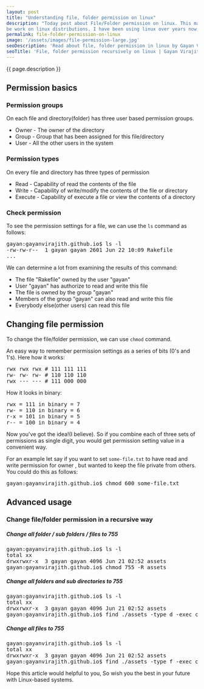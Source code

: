 ```yaml
---
layout: post
title: "Understanding file, folder permission on linux"
description: "Today post about File/Folder permission on linux. This may be helpful for newbies who likely to
be work on linux distributions. I have been using linux over years now, so for me it is better than the other platforms."
permalink: file-folder-permission-on-linux
image: '/assets/images/file-permission-large.jpg'
seoDescription: 'Read about file, folder permission in linux by Gayan Virajith'
seoTitle: 'File, folder permission recursively on linux | Gayan Virajith'
---
```


{{ page.description }}

## Permission basics

### Permission groups

On each file and directory(folder) has three user based permission groups.

- Owner - The owner of the directory
- Group - Group that has been assigned for this file/directory
- User  - All the other users in the system

### Permission types

On every file and directory has three types of permission

- Read      - Capability of read the contents of the file
- Write     - Capability of write/modify the contents of the file or directory
- Execute   - Capability of execute a file or view the contents of a directory

### Check permission

To see the permission settings for a file, we can use the `ls` command as follows:

<pre class="terminal">
gayan:gayanvirajith.github.io$ ls -l
-rw-rw-r--  1 gayan gayan 2601 Jun 22 10:09 Rakefile
...
</pre>

We can determine a lot from examining the results of this command:

-   The file "Rakefile" owned by the user "gayan"
-   User "gayan" has authorize to read and write this file
-   The file is owned by the group "gayan"
-   Members of the group "gayan" can also read and write this file
-   Everybody else(other users) can read this file

## Changing file permission

To change the file/folder permission, we can use `chmod` command.

An easy way to remember permission settings as a series of bits (0's and 1's). Here how it works:

<pre>
rwx rwx rwx # 111 111 111
rw- rw- rw- # 110 110 110
rwx --- --- # 111 000 000
</pre>

How it looks in binary:

<pre>
rwx = 111 in binary = 7
rw- = 110 in binary = 6
r-x = 101 in binary = 5
r-- = 100 in binary = 4
</pre>

Now you've got the idea!(I believe). So if you combine each of three sets of permissions as single digit,
you would get permission setting value in a convenient way.

For an example let say if you want to set `some-file.txt` to have read and write permission for owner
, but wanted to keep the file private from others. You could do this as follows:

<pre class="terminal">
gayan:gayanvirajith.github.io$ chmod 600 some-file.txt
</pre>

## Advanced usage

### Change file/folder permission in a recursive way

##### Change all folder / sub folders / files to 755
<pre class="terminal">
gayan:gayanvirajith.github.io$ ls -l
total xx
drwxrwxr-x  3 gayan gayan 4096 Jun 21 02:52 assets
gayan:gayanvirajith.github.io$ chmod 755 -R assets
</pre>

##### Change all folders and sub directories to 755
<pre class="terminal">
gayan:gayanvirajith.github.io$ ls -l
total xx
drwxrwxr-x  3 gayan gayan 4096 Jun 21 02:52 assets
gayan:gayanvirajith.github.io$ find ./assets -type d -exec chmod 755 {} \;
</pre>

##### Change all files to 755
<pre class="terminal">
gayan:gayanvirajith.github.io$ ls -l
total xx
drwxrwxr-x  3 gayan gayan 4096 Jun 21 02:52 assets
gayan:gayanvirajith.github.io$ find ./assets -type f -exec chmod 644 {} \;
</pre>

Hope this article would helpful to you, So wish you the best in your future with
Linux-based systems.



